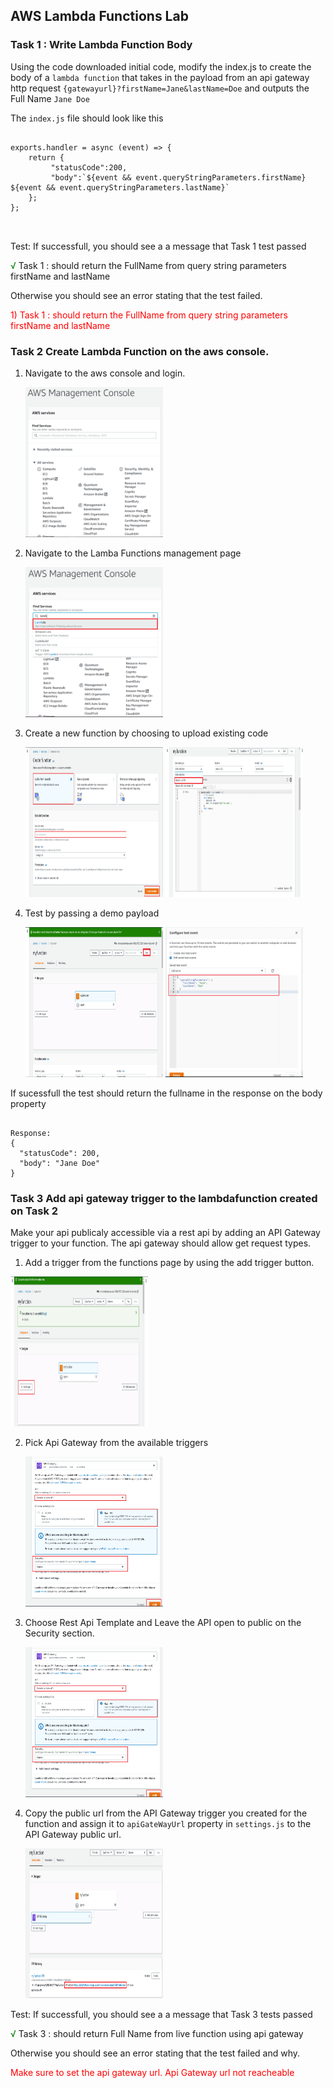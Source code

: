 
[//]: # (project_id: aws-lambda)
[//]: # (test: node_modules/.bin/mocha test/aws-lambda-test.js)
## AWS Lambda Functions Lab

### **Task 1 :** Write Lambda Function Body 
Using the code downloaded initial code, modify the index.js to create the body of a `lambda function` that takes in the payload from an api gateway http request `{gatewayurl}?firstName=Jane&lastName=Doe` and outputs the Full Name `Jane Doe`

The `index.js` file should look like this

```

exports.handler = async (event) => {
    return {
         "statusCode":200,
         "body":`${event && event.queryStringParameters.firstName} ${event && event.queryStringParameters.lastName}`
    };
};
 


```

Test: If successfull, you should see a a message that Task 1 test passed 



 <span style="color:green">√</span> Task 1 : should return the FullName from query string parameters firstName and lastName



Otherwise you should see an error stating that the test failed.



 <span style="color:red"> 1) Task 1 : should return the FullName from query string parameters firstName and lastName </span>






### **Task 2** Create Lambda Function on the aws console.


1. Navigate to the aws console and login. 
   
   <p> <img src="https://raw.githubusercontent.com/nertilpoci/Pluralsight-interactivelearning-demo-lambda-functions/master/Screenshots/aws%20console.PNG" width="220" height="240" />
   </p>

2. Navigate to the Lamba Functions management page

   <p> <img src="https://github.com/nertilpoci/Pluralsight-interactivelearning-demo-lambda-functions/blob/master/Screenshots/aws%20console%202.PNG?raw=true" width="220" height="240" />
   </p>

3. Create a new function by choosing to upload existing code

   <p> <img src="https://github.com/nertilpoci/Pluralsight-interactivelearning-demo-lambda-functions/blob/master/Screenshots/aws%20console%203.PNG?raw=true" width="220" height="240" />
   <img src="https://github.com/nertilpoci/Pluralsight-interactivelearning-demo-lambda-functions/blob/master/Screenshots/aws%20console%204.PNG?raw=true" width="220" height="240" />
   </p>


4. Test by passing a demo payload


   <p> <img src="https://github.com/nertilpoci/Pluralsight-interactivelearning-demo-lambda-functions/blob/master/Screenshots/aws%20console%205.PNG?raw=true" width="220" height="240" />
   <img src="https://github.com/nertilpoci/Pluralsight-interactivelearning-demo-lambda-functions/blob/master/Screenshots/aws%20console%206.PNG?raw=true" width="220" height="240" />
   </p>


If sucessfull the test should return the fullname in the response on the body property


```

Response:
{
  "statusCode": 200,
  "body": "Jane Doe"
}

```


### **Task 3** Add api gateway trigger to the lambdafunction created on **Task 2** 

Make your api publicaly accessible via a rest api by adding an API Gateway trigger to your function. 
The api gateway should allow get request types. 

1. Add a trigger from the functions page by using the add trigger button.
 <p> <img src="https://github.com/nertilpoci/Pluralsight-interactivelearning-demo-lambda-functions/blob/master/Screenshots/aws%20console%207.PNG?raw=true" width="220" height="240" />
   </p>

2. Pick Api Gateway from the available triggers
    <p> 
   <img src="https://github.com/nertilpoci/Pluralsight-interactivelearning-demo-lambda-functions/blob/master/Screenshots/aws%20console%209.PNG?raw=true" width="220" height="240" />
   </p>
3. Choose Rest Api Template and Leave the API open to public on the Security section.
    <p>
   <img src="https://github.com/nertilpoci/Pluralsight-interactivelearning-demo-lambda-functions/blob/master/Screenshots/aws%20console%209.PNG?raw=true" width="220" height="240" />
   </p>
4. Copy the public url from the API Gateway trigger you created for the function 
and assign it to `apiGateWayUrl` property in `settings.js` to the API Gateway public url.
    <p> 
   <img src="https://github.com/nertilpoci/Pluralsight-interactivelearning-demo-lambda-functions/blob/master/Screenshots/aws%20console%2010.PNG?raw=true" width="220" height="240" />
   </p>

  Test: If successfull, you should see a a message that Task 3  tests passed 

  
 <span style="color:green">√</span>  Task 3 : should return Full Name from live function using api gateway



Otherwise you should see an error stating that the test failed and why.



 <span style="color:red">  Make sure to set the api gateway url. </span>
 <span style="color:red">  Api Gateway url not reacheable </span>





